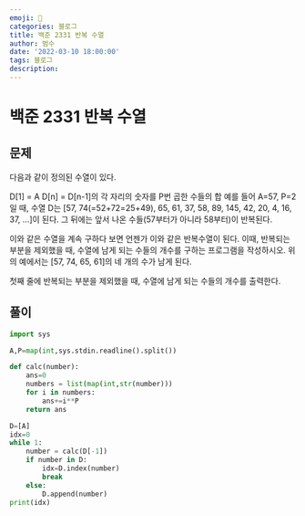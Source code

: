 ```yaml
---
emoji: 🏃
categories: 블로그
title: 백준 2331 반복 수열
author: 범수
date: '2022-03-10 18:00:00'
tags: 블로그
description:
---
```

<!-- 
튜토리얼, 하우 투 가이드, 설명 ,레퍼런스 
https://documentation.divio.com/tutorials/
-->

# 백준 2331 반복 수열

## 문제

다음과 같이 정의된 수열이 있다.

D[1] = A
D[n] = D[n-1]의 각 자리의 숫자를 P번 곱한 수들의 합
예를 들어 A=57, P=2일 때, 수열 D는 [57, 74(=52+72=25+49), 65, 61, 37, 58, 89, 145, 42, 20, 4, 16, 37, …]이 된다. 그 뒤에는 앞서 나온 수들(57부터가 아니라 58부터)이 반복된다.

이와 같은 수열을 계속 구하다 보면 언젠가 이와 같은 반복수열이 된다. 이때, 반복되는 부분을 제외했을 때, 수열에 남게 되는 수들의 개수를 구하는 프로그램을 작성하시오. 위의 예에서는 [57, 74, 65, 61]의 네 개의 수가 남게 된다.

첫째 줄에 반복되는 부분을 제외했을 때, 수열에 남게 되는 수들의 개수를 출력한다.

## 풀이

```python
import sys

A,P=map(int,sys.stdin.readline().split())

def calc(number):
    ans=0
    numbers = list(map(int,str(number)))
    for i in numbers:
        ans+=i**P
    return ans

D=[A]
idx=0
while 1:
    number = calc(D[-1])
    if number in D:
        idx=D.index(number)
        break
    else:
        D.append(number)
print(idx)

```
